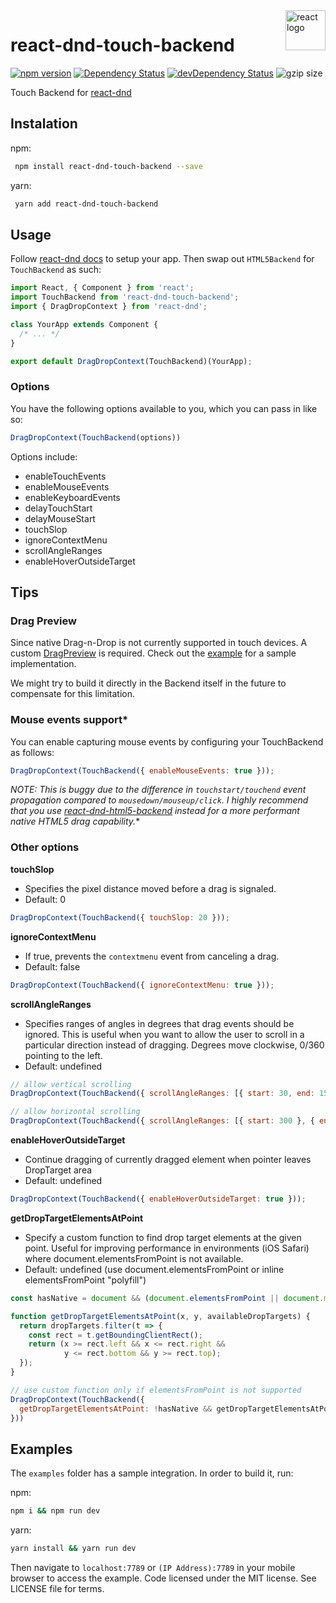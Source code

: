 <img src="https://avatars2.githubusercontent.com/u/6412038?v=3&s=200" alt="react logo" title="react" align="right" width="64" height="64" />

# react-dnd-touch-backend

[![npm version](https://badge.fury.io/js/react-dnd-touch-backend.svg)](http://badge.fury.io/js/react-dnd-touch-backend)
[![Dependency Status](https://david-dm.org/yahoo/react-dnd-touch-backend.svg)](https://david-dm.org/yahoo/react-dnd-touch-backend)
[![devDependency Status](https://david-dm.org/yahoo/react-dnd-touch-backend/dev-status.svg)](https://david-dm.org/yahoo/react-dnd-touch-backend#info=devDependencies)
![gzip size](http://img.badgesize.io/https://npmcdn.com/react-dnd-touch-backend?compression=gzip)

Touch Backend for [react-dnd](https://github.com/gaearon/react-dnd)

## Instalation

npm:

```bash
 npm install react-dnd-touch-backend --save
```

yarn:

```bash
 yarn add react-dnd-touch-backend
```


## Usage
Follow [react-dnd docs](http://gaearon.github.io/react-dnd/) to setup your app. Then swap out `HTML5Backend` for `TouchBackend` as such:

```js
import React, { Component } from 'react';
import TouchBackend from 'react-dnd-touch-backend';
import { DragDropContext } from 'react-dnd';

class YourApp extends Component {
  /* ... */
}

export default DragDropContext(TouchBackend)(YourApp);
```

### Options

You have the following options available to you, which you can pass in like so:

```js
DragDropContext(TouchBackend(options))
```

Options include:

- enableTouchEvents
- enableMouseEvents
- enableKeyboardEvents
- delayTouchStart
- delayMouseStart
- touchSlop
- ignoreContextMenu
- scrollAngleRanges
- enableHoverOutsideTarget

## Tips
### Drag Preview
Since native Drag-n-Drop is not currently supported in touch devices. A custom [DragPreview](https://react-dnd.github.io/react-dnd/examples/drag-around/custom-drag-layer) is required. Check out the [example](https://github.com/yahoo/react-dnd-touch-backend/blob/master/examples/dropTarget/js/DragPreview.jsx) for a sample implementation.

We might try to build it directly in the Backend itself in the future to compensate for this limitation.

### Mouse events support*
You can enable capturing mouse events by configuring your TouchBackend as follows:
```js
DragDropContext(TouchBackend({ enableMouseEvents: true }));
```
**NOTE*: This is buggy due to the difference in `touchstart/touchend` event propagation compared to `mousedown/mouseup/click`. I highly recommend that you use [react-dnd-html5-backend](https://github.com/gaearon/react-dnd-html5-backend) instead for a more performant native HTML5 drag capability.**

### Other options
**touchSlop**

* Specifies the pixel distance moved before a drag is signaled.
* Default: 0
```js
DragDropContext(TouchBackend({ touchSlop: 20 }));
```
**ignoreContextMenu**

* If true, prevents the `contextmenu` event from canceling a drag.
* Default: false
```js
DragDropContext(TouchBackend({ ignoreContextMenu: true }));
```

**scrollAngleRanges**

* Specifies ranges of angles in degrees that drag events should be ignored. This is useful when you want to allow the 
user to scroll in a particular direction instead of dragging. Degrees move clockwise, 0/360 pointing to the 
left. 
* Default: undefined
```js
// allow vertical scrolling
DragDropContext(TouchBackend({ scrollAngleRanges: [{ start: 30, end: 150 }, { start: 210, end: 330 }] }));

// allow horizontal scrolling
DragDropContext(TouchBackend({ scrollAngleRanges: [{ start: 300 }, { end: 60 }, { start: 120, end: 240 }] }));
```

**enableHoverOutsideTarget**

* Continue dragging of currently dragged element when pointer leaves DropTarget area
* Default: undefined
```js
DragDropContext(TouchBackend({ enableHoverOutsideTarget: true }));
```

**getDropTargetElementsAtPoint**
* Specify a custom function to find drop target elements at the given point.  Useful for improving performance in environments (iOS Safari) where document.elementsFromPoint is not available.
* Default: undefined (use document.elementsFromPoint or inline elementsFromPoint "polyfill")
```js
const hasNative = document && (document.elementsFromPoint || document.msElementsFromPoint);

function getDropTargetElementsAtPoint(x, y, availableDropTargets) {
  return dropTargets.filter(t => {
    const rect = t.getBoundingClientRect();
    return (x >= rect.left && x <= rect.right && 
            y <= rect.bottom && y >= rect.top);
  });
}

// use custom function only if elementsFromPoint is not supported 
DragDropContext(TouchBackend({
  getDropTargetElementsAtPoint: !hasNative && getDropTargetElementsAtPoint,
}))
```

## Examples
The `examples` folder has a sample integration. In order to build it, run:

npm:

```bash
npm i && npm run dev
```

yarn:

```bash
yarn install && yarn run dev
```

Then navigate to `localhost:7789` or `(IP Address):7789` in your mobile browser to access the example.
Code licensed under the MIT license. See LICENSE file for terms.
